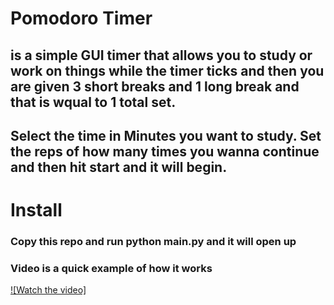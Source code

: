 # Pomodoro Timer 
## is a simple GUI timer that allows you to study or work on things while the timer ticks and then you are given 3 short breaks and 1 long break and that is wqual to 1 total set.
## Select the time in Minutes you want to study. Set the reps of how many times you wanna continue and then hit start and it will begin. 


# Install 
### Copy this repo and run python main.py and it will open up
### Video is a quick example of how it works
[![Watch the video]](video.mp4)
